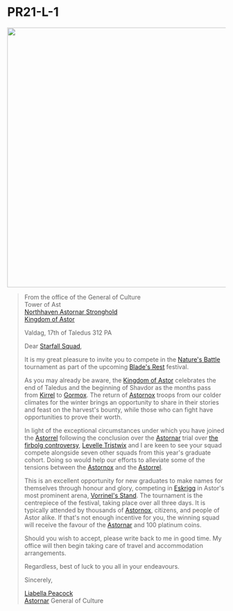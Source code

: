 # PR21-L-1

<img src="../../images/papers/letters/natures-battle-starfall-squad-invite.png" width="600" />

> From the office of the General of Culture  
> Tower of Ast  
> [Northhaven Astornar Stronghold](../places/strongholds/northhaven-astornar-stronghold.md)  
> [Kingdom of Astor](../civilisations/kingdom-of-astor/kingdom-of-astor.md)
>
> Valdag, 17th of Taledus 312 PA
>
> Dear [Starfall Squad](../organisations/astorrel/squads/starfall-squad.md),
>
> It is my great pleasure to invite you to compete in the [Nature's Battle](../mechanics/roleplay/natures-battle.md) tournament as part of the upcoming [Blade's Rest](../festivals/blades-rest.md) festival.
>
> As you may already be aware, the [Kingdom of Astor](../civilisations/kingdom-of-astor/kingdom-of-astor.md) celebrates the end of Taledus and the beginning of Shavdor as the months pass from [Kirrel](../gods/deities/kirrel.md) to [Gormox](../gods/deities/gormox.md). The return of [Astornox](../organisations/astornox/astornox.md) troops from our colder climates for the winter brings an opportunity to share in their stories and feast on the harvest's bounty, while those who can fight have opportunities to prove their worth.
>
> In light of the exceptional circumstances under which you have joined the [Astorrel](../organisations/astorrel/astorrel.md) following the conclusion over the [Astornar](../organisations/astornar.md) trial over [the firbolg controversy](../storylines/ended/the-firbolg-controversy.md), [Levelle Tristwix](../characters/levelle-tristwix.md) and I are keen to see your squad compete alongside seven other squads from this year's graduate cohort. Doing so would help our efforts to alleviate some of the tensions between the [Astornox](../organisations/astornox/astornox.md) and the [Astorrel](../organisations/astorrel/astorrel.md).
>
> This is an excellent opportunity for new graduates to make names for themselves through honour and glory, competing in [Eskrigg](../places/cities/eskrigg.md) in Astor's most prominent arena, [Vorrinel's Stand](../places/buildings/vorrinels-stand.md). The tournament is the centrepiece of the festival, taking place over all three days. It is typically attended by thousands of [Astornox](../organisations/astornox/astornox.md), citizens, and people of Astor alike. If that's not enough incentive for you, the winning squad will receive the favour of the [Astornar](../organisations/astornar.md) and 100 platinum coins.
>
> Should you wish to accept, please write back to me in good time. My office will then begin taking care of travel and accommodation arrangements.
>
> Regardless, best of luck to you all in your endeavours.
>
> Sincerely,
>
> [Liabella Peacock](../characters/liabella-peacock.md)  
> [Astornar](../organisations/astornar.md) General of Culture
